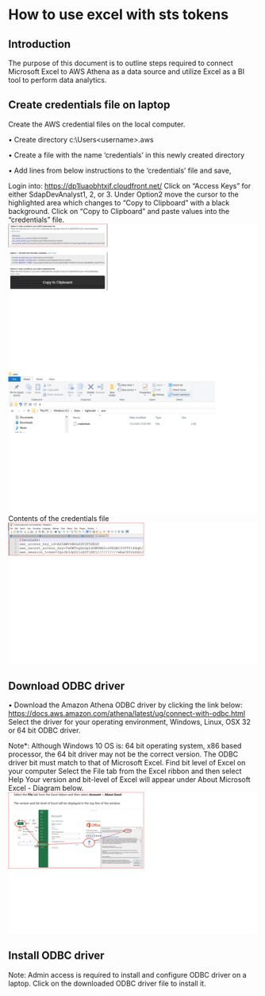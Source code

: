 # How to use excel with sts tokens
## Introduction

The purpose of this document is to outline steps required to connect Microsoft Excel to AWS Athena as a data source and utilize Excel as a BI tool to perform data analytics. 

## Create credentials file on laptop
Create the AWS credential files on the local computer.

•	Create directory c:\Users\<username>\.aws

•	Create a file with the name ‘credentials’ in this newly created directory

•	Add lines from below instructions to the ‘credentials’ file and save,

Login into: https://dp1luaobhtxif.cloudfront.net/
Click on “Access Keys” for either SdapDevAnalyst1, 2, or 3.
Under Option2 move the cursor to the highlighted area which changes to “Copy to Clipboard” with a black background. 
Click on “Copy to Clipboard” and paste values into the “credentials” file.
![OPTION2](images/option2_copy_to_clipboard.png) 
![PATH](images/cred-file-path.png) Contents of the credentials file
![FILE](images/credentials-file.png)
## Download ODBC driver
•	Download the Amazon Athena ODBC driver by clicking the link below:
https://docs.aws.amazon.com/athena/latest/ug/connect-with-odbc.html
Select the driver for your operating environment, Windows, Linux, OSX 32 or 64 bit ODBC driver.

Note*: Although Windows 10 OS is: 64 bit operating system, x86 based processor, the 64 bit driver may not be the correct version.
The ODBC driver bit must match to that of Microsoft Excel.
Find bit level of Excel on your computer
Select the File tab from the Excel ribbon and then select Help
Your version and bit-level of Excel will appear under About Microsoft Excel - Diagram below.
![VERSION](images/excel-version.png)
## Install ODBC driver
Note: Admin access is required to install and configure ODBC driver on a laptop.
Click on the downloaded ODBC driver file to install it.



